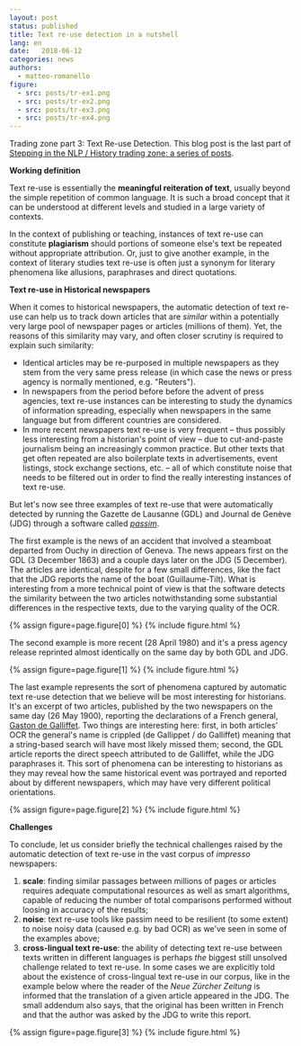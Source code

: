 ```yaml
---
layout: post
status: published
title: Text re-use detection in a nutshell
lang: en
date:   2018-06-12
categories: news
authors:
  - matteo-romanello
figure:
  - src: posts/tr-ex1.png
  - src: posts/tr-ex2.png
  - src: posts/tr-ex3.png
  - src: posts/tr-ex4.png
---
```

Trading zone part 3: Text Re-use Detection. This blog post is the last part of [Stepping in the NLP / History trading zone: a series of posts](/news/2018/06/11/tradingzone-umbrella.html).

<!-- more -->

**Working definition**

Text re-use is essentially the **meaningful reiteration of text**, usually beyond the simple repetition of common language. It is such a broad concept that it can be understood at different levels and studied in a large variety of contexts.  

In the context of publishing or teaching, instances of text re-use can constitute **plagiarism** should portions of someone else's text be repeated without appropriate attribution. Or, just to give another example, in the context of literary studies text re-use is often just a synonym for literary phenomena like allusions, paraphrases and direct quotations.

**Text re-use in Historical newspapers**

When it comes to historical newspapers, the automatic detection of text re-use can help us to track down articles that are *similar* within a potentially very large pool of newspaper pages or articles (millions of them). Yet, the reasons of this similarity may vary, and often closer scrutiny is required to explain such similarity:

- Identical articles may be re-purposed in multiple newspapers as they stem from the very same press release (in which case the news or press agency is normally mentioned, e.g. "Reuters").
- In newspapers from the period before before the advent of press agencies, text re-use instances can be interesting to study the dynamics of information spreading, especially when newspapers in the same language but from different countries are considered.
- In more recent newspapers text re-use is very frequent – thus possibly less interesting from a historian's point of view – due to cut-and-paste journalism being an increasingly common practice. But other texts that get often repeated are also boilerplate texts in advertisements, event listings, stock exchange sections, etc. – all of which constitute noise that needs to be filtered out in order to find the really interesting instances of text re-use.

But let's now see three examples of text re-use that were automatically detected by running the Gazette de Lausanne (GDL) and Journal de Genève (JDG) through a software called [*passim*](https://github.com/dasmiq/passim).

The first example is the news of an accident that involved a steamboat departed from Ouchy in direction of Geneva. The news appears first on the GDL (3 December 1863) and a couple days later on the JDG (5 December). The articles are identical, despite for a few small differences, like the fact that the JDG reports the name of the boat (Guillaume-Tilt). What is interesting from a more technical point of view is that the software detects the similarity between the two articles notwithstanding some substantial differences in the respective texts, due to the varying quality of the OCR.

{% assign figure=page.figure[0] %}
{% include figure.html %}

The second example is more recent (28 April 1980) and it's a press agency release reprinted almost identically on the same day by both GDL and JDG.  

{% assign figure=page.figure[1] %}
{% include figure.html %}

The last example represents the sort of phenomena captured by automatic text re-use detection that we believe will be most interesting for historians. It's an excerpt of two articles, published by the two newspapers on the same day (26 May 1900), reporting the declarations of a French general, [Gaston de Galliffet](https://en.wikipedia.org/wiki/Gaston,_Marquis_de_Galliffet). Two things are interesting here: first, in both articles' OCR the general's name is crippled (de Gallippet / do Galliffet) meaning that a string-based search will have most likely missed them; second, the GDL article reports the direct speech attributed to de Galliffet, while the JDG paraphrases it. This sort of phenomena can be interesting to historians as they may reveal how the same historical event was portrayed and reported about by different newspapers, which may have very different political orientations.

{% assign figure=page.figure[2] %}
{% include figure.html %}

**Challenges**

To conclude, let us consider briefly the technical challenges raised by the automatic detection of text re-use in the vast corpus of *impresso* newspapers:

1. **scale**: finding similar passages between millions of pages or articles requires adequate computational resources as well as smart algorithms, capable of reducing the number of total comparisons performed without loosing in accuracy of the results;  
2. **noise**: text re-use tools like passim need to be resilient (to some extent) to noise noisy data (caused e.g. by bad OCR) as we've seen in some of the examples above;  
3. **cross-lingual text re-use**: the ability of detecting text re-use between texts written in different languages is perhaps *the* biggest still unsolved challenge related to text re-use. In some cases we are explicitly told about the existence of cross-lingual text re-use in our corpus, like in the example below where the reader of the *Neue Zürcher Zeitung* is informed that the translation of a given article appeared in the JDG. The small addendum also says, that the original has been written in French and that the author was asked by the JDG to write this report.


{% assign figure=page.figure[3] %}
{% include figure.html %}

